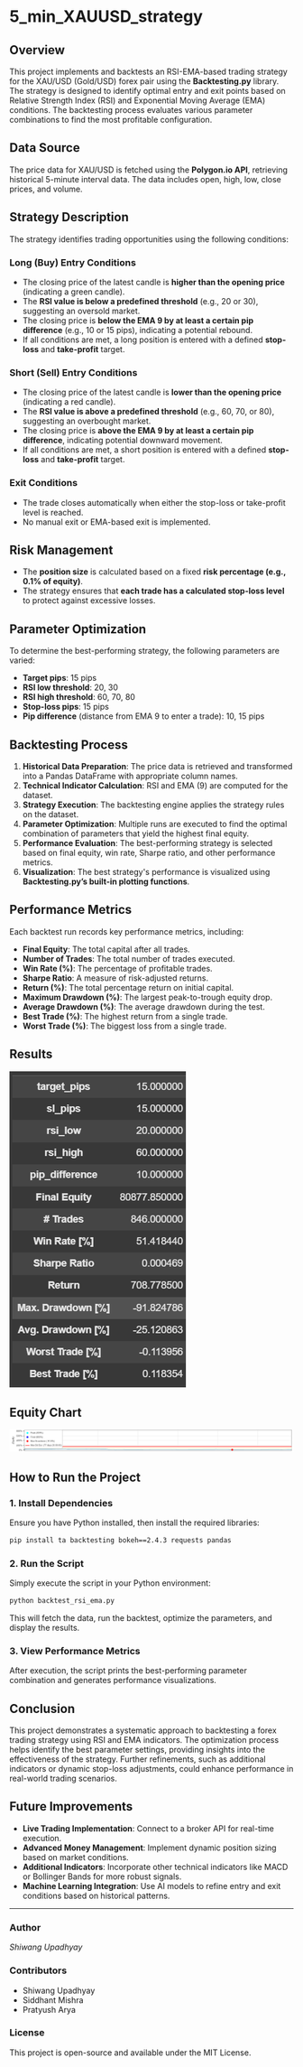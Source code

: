 # 5_min_XAUUSD_strategy

## Overview
This project implements and backtests an RSI-EMA-based trading strategy for the XAU/USD (Gold/USD) forex pair using the **Backtesting.py** library. The strategy is designed to identify optimal entry and exit points based on Relative Strength Index (RSI) and Exponential Moving Average (EMA) conditions. The backtesting process evaluates various parameter combinations to find the most profitable configuration.

## Data Source
The price data for XAU/USD is fetched using the **Polygon.io API**, retrieving historical 5-minute interval data. The data includes open, high, low, close prices, and volume.

## Strategy Description
The strategy identifies trading opportunities using the following conditions:

### **Long (Buy) Entry Conditions**
- The closing price of the latest candle is **higher than the opening price** (indicating a green candle).
- The **RSI value is below a predefined threshold** (e.g., 20 or 30), suggesting an oversold market.
- The closing price is **below the EMA 9 by at least a certain pip difference** (e.g., 10 or 15 pips), indicating a potential rebound.
- If all conditions are met, a long position is entered with a defined **stop-loss** and **take-profit** target.

### **Short (Sell) Entry Conditions**
- The closing price of the latest candle is **lower than the opening price** (indicating a red candle).
- The **RSI value is above a predefined threshold** (e.g., 60, 70, or 80), suggesting an overbought market.
- The closing price is **above the EMA 9 by at least a certain pip difference**, indicating potential downward movement.
- If all conditions are met, a short position is entered with a defined **stop-loss** and **take-profit** target.

### **Exit Conditions**
- The trade closes automatically when either the stop-loss or take-profit level is reached.
- No manual exit or EMA-based exit is implemented.

## Risk Management
- The **position size** is calculated based on a fixed **risk percentage (e.g., 0.1% of equity)**.
- The strategy ensures that **each trade has a calculated stop-loss level** to protect against excessive losses.

## Parameter Optimization
To determine the best-performing strategy, the following parameters are varied:
- **Target pips**: 15 pips
- **RSI low threshold**: 20, 30
- **RSI high threshold**: 60, 70, 80
- **Stop-loss pips**: 15 pips
- **Pip difference** (distance from EMA 9 to enter a trade): 10, 15 pips

## Backtesting Process
1. **Historical Data Preparation**: The price data is retrieved and transformed into a Pandas DataFrame with appropriate column names.
2. **Technical Indicator Calculation**: RSI and EMA (9) are computed for the dataset.
3. **Strategy Execution**: The backtesting engine applies the strategy rules on the dataset.
4. **Parameter Optimization**: Multiple runs are executed to find the optimal combination of parameters that yield the highest final equity.
5. **Performance Evaluation**: The best-performing strategy is selected based on final equity, win rate, Sharpe ratio, and other performance metrics.
6. **Visualization**: The best strategy's performance is visualized using **Backtesting.py’s built-in plotting functions**.

## Performance Metrics
Each backtest run records key performance metrics, including:
- **Final Equity**: The total capital after all trades.
- **Number of Trades**: The total number of trades executed.
- **Win Rate (%)**: The percentage of profitable trades.
- **Sharpe Ratio**: A measure of risk-adjusted returns.
- **Return (%)**: The total percentage return on initial capital.
- **Maximum Drawdown (%)**: The largest peak-to-trough equity drop.
- **Average Drawdown (%)**: The average drawdown during the test.
- **Best Trade (%)**: The highest return from a single trade.
- **Worst Trade (%)**: The biggest loss from a single trade.

## Results
![Result](images/result.png)

## Equity Chart
![Equity chart](images/Final_chart.png)

## How to Run the Project
### **1. Install Dependencies**
Ensure you have Python installed, then install the required libraries:
```bash
pip install ta backtesting bokeh==2.4.3 requests pandas
```

### **2. Run the Script**
Simply execute the script in your Python environment:
```bash
python backtest_rsi_ema.py
```
This will fetch the data, run the backtest, optimize the parameters, and display the results.

### **3. View Performance Metrics**
After execution, the script prints the best-performing parameter combination and generates performance visualizations.

## Conclusion
This project demonstrates a systematic approach to backtesting a forex trading strategy using RSI and EMA indicators. The optimization process helps identify the best parameter settings, providing insights into the effectiveness of the strategy. Further refinements, such as additional indicators or dynamic stop-loss adjustments, could enhance performance in real-world trading scenarios.

## Future Improvements
- **Live Trading Implementation**: Connect to a broker API for real-time execution.
- **Advanced Money Management**: Implement dynamic position sizing based on market conditions.
- **Additional Indicators**: Incorporate other technical indicators like MACD or Bollinger Bands for more robust signals.
- **Machine Learning Integration**: Use AI models to refine entry and exit conditions based on historical patterns.

---

### **Author**
*Shiwang Upadhyay*

### **Contributors**
- Shiwang Upadhyay
- Siddhant Mishra
- Pratyush Arya

### **License**
This project is open-source and available under the MIT License.

